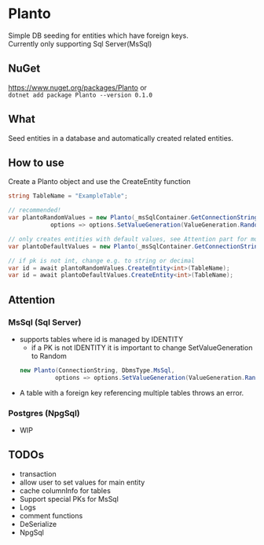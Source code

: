 # Planto

Simple DB seeding for entities which have foreign keys.<br>
Currently only supporting Sql Server(MsSql)

## NuGet

https://www.nuget.org/packages/Planto or<br>
`dotnet add package Planto --version 0.1.0`

## What

Seed entities in a database and automatically created related entities.

## How to use

Create a Planto object and use the CreateEntity function

```c#
string TableName = "ExampleTable";

// recommended!
var plantoRandomValues = new Planto(_msSqlContainer.GetConnectionString(), DbmsType.MsSql, 
            options => options.SetValueGeneration(ValueGeneration.Random));

// only creates entities with default values, see Attention part for more details
var plantoDefaultValues = new Planto(_msSqlContainer.GetConnectionString(), DbmsType.MsSql);

// if pk is not int, change e.g. to string or decimal
var id = await plantoRandomValues.CreateEntity<int>(TableName);
var id = await plantoDefaultValues.CreateEntity<int>(TableName);
```
## Attention

### MsSql (Sql Server)

- supports tables where id is managed by IDENTITY
  - if a PK is not IDENTITY it is important to change SetValueGeneration to Random
  ```c#
  new Planto(ConnectionString, DbmsType.MsSql, 
            options => options.SetValueGeneration(ValueGeneration.Random));
  ```
- A table with a foreign key referencing multiple tables throws an error.

### Postgres (NpgSql)

- WIP

## TODOs
- transaction
- allow user to set values for main entity
- cache columnInfo for tables
- Support special PKs for MsSql
- Logs
- comment functions
- DeSerialize
- NpgSql
